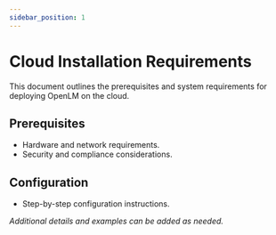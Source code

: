 ```yaml
---
sidebar_position: 1
---
```


# Cloud Installation Requirements

This document outlines the prerequisites and system requirements for deploying OpenLM on the cloud.

## Prerequisites

- Hardware and network requirements.
- Security and compliance considerations.

## Configuration

- Step-by-step configuration instructions.

_Additional details and examples can be added as needed._